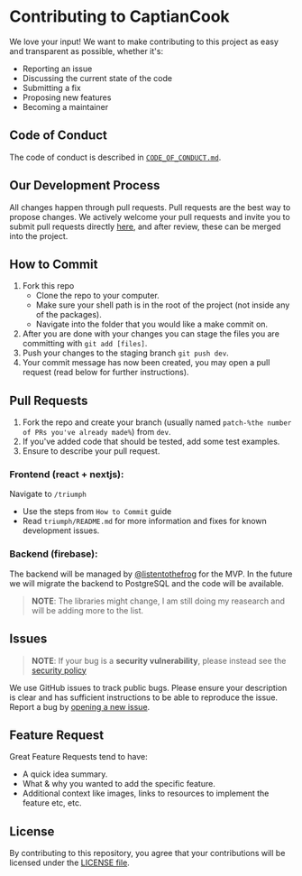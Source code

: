 # Contributing to CaptianCook

We love your input! We want to make contributing to this project as easy and transparent as possible, whether it's:
- Reporting an issue
- Discussing the current state of the code
- Submitting a fix
- Proposing new features
- Becoming a maintainer

## Code of Conduct
The code of conduct is described in [`CODE_OF_CONDUCT.md`](CODE_OF_CONDUCT.md).

## Our Development Process
All changes happen through pull requests. Pull requests are the best way to propose changes. We actively welcome your pull requests and invite you to submit pull requests directly [here](https://github.com/benawad/dogehouse/pulls), and after review, these can be merged into the project.

## How to Commit

1. Fork this repo
   - Clone the repo to your computer.
   - Make sure your shell path is in the root of the project (not inside any of the packages).
   - Navigate into the folder that you would like a make commit on. 
4. After you are done with your changes you can stage the files you are committing with `git add [files]`.
5. Push your changes to the staging branch `git push dev`.
6. Your commit message has now been created, you may open a pull request (read below for further instructions).

## Pull Requests
1. Fork the repo and create your branch (usually named `patch-%the number of PRs you've already made%`) from `dev`.
2. If you've added code that should be tested, add some test examples.
3. Ensure to describe your pull request.

### Frontend **(react + nextjs)**:
Navigate to `/triumph`
- Use the steps from `How to Commit` guide 
- Read `triumph/README.md` for more information and fixes for known development issues.

### Backend **(firebase)**: 
The backend will be managed by [@listentothefrog](https://github.com/listentothefrog) for the MVP. In the future we will migrate the backend to PostgreSQL and the code will be available.
> **NOTE**: The libraries might change, I am still doing my reasearch and will be adding more to the list. 

## Issues
> **NOTE**: If your bug is a **security vulnerability**, please instead see the [security policy](https://github.com/listentothefrog/captaincook/security/policy)

We use GitHub issues to track public bugs. Please ensure your description is
clear and has sufficient instructions to be able to reproduce the issue. Report a bug by <a href="https://github.com/listentothefrog/captaincook/issues">opening a new issue</a>.

## Feature Request
Great Feature Requests tend to have:

- A quick idea summary.
- What & why you wanted to add the specific feature.
- Additional context like images, links to resources to implement the feature etc, etc.

## License
By contributing to this repository, you agree that your contributions will be licensed
under the [LICENSE file](LICENSE).
